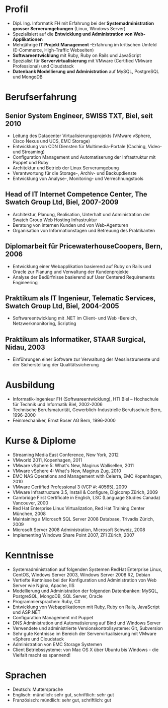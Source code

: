 # Profil #

* Dipl. Ing. Informatik FH mit Erfahrung bei der **Systemadministration grosser Serverumgebungen** (Linux, Windows Server)
* Spezialisiert auf die **Entwicklung und Administration von Web-Applikationen**
* Mehrjährige **IT Projekt Management** -Erfahrung im kritischen Umfeld (E-Commerce, High-Traffic Webseiten)
* **Softwareentwicklung** mit Ruby, Ruby on Rails und JavaScript
* Spezialist für **Servervirtualisierung** mit VMware (Certified VMware Professional) und Cloudstack
* **Datenbank Modellierung und Administration** auf MySQL, PostgreSQL und MongoDB

# Berufserfahrung #

## Senior System Engineer, SWISS TXT, Biel, seit 2010 ##
* Leitung des Datacenter Virtualisierungsprojekts (VMware vSphere, Cisco Nexus und UCS, EMC Storage)
* Entwicklung von CDN Diensten für Multimedia-Portale (Caching, Video- und Streaming)
* Configuration Management und Automatiserung der Infrastruktur mit Puppet und Ruby
* Architektur und Betrieb der Linux Serverumgebung
* Verantwortung für die Storage-, Archiv- und Backupdienste
* Entwicklung von Analyse-, Monitoring- und Verrechnungstools

## Head of IT Internet Competence Center, The Swatch Group Ltd, Biel, 2007-2009 ##
* Architektur, Planung, Realisation, Unterhalt und Administration der Swatch Group Web Hosting Infrastruktur
* Beratung von internen Kunden und von Web-Agenturen
* Organisation von Informationstagen und Betreuung des Praktikanten

## Diplomarbeit für PricewaterhouseCoopers, Bern, 2006 ##
* Entwicklung einer Webapplikation basierend auf Ruby on Rails und Oracle zur Planung und Verwaltung der Kundenprojekte
* Analyse der Bedürfnisse basierend auf User Centered Requirements Engineering

## Praktikum als IT Ingenieur, Telematic Services, Swatch Group Ltd, Biel, 2004-2005 ##
* Softwareentwicklung mit .NET im Client- und Web -Bereich, Netzwerkmonitoring, Scripting

## Praktikum als Informatiker, STAAR Surgical, Nidau, 2003 ##
* Einführungen einer Software zur Verwaltung der Messinstrumente und der Sicherstellung der Qualitätssicherung

# Ausbildung #
* Informatik-Ingenieur FH (Softwareentwicklung), HTI Biel – Hochschule für Technik und Informatik Biel, 2002-2006
* Technische Berufsmaturität, Gewerblich-Industrielle Berufsschule Bern, 1996-2000
* Feinmechaniker, Ernst Roser AG Bern, 1996-2000

# Kurse & Diplome #
* Streaming Media East Conference, New York, 2012
* VMworld 2011, Kopenhagen, 2011
* VMware vSphere 5: What's New, Magirus Wallisellen, 2011
* VMware vSphere 4: What's New, Magirus Zug, 2010
* EMC NAS Operations and Management with Celerra, EMC Kopenhagen, 2010
* VMware Certified Professional 3 (VCP #: 40565), 2009
* VMware Infrastructure 3.5, Install & Configure, Digicomp Zürich, 2009
* Cambridge First Certificate in English, LSC (Language Studies Canada) Vancouver, 2000
* Red Hat Enterprise Linux Virtualization, Red Hat Training Center München, 2008
* Maintaining a Microsoft SQL Server 2008 Database, Trivadis Zürich, 2009
* Microsoft Server 2008 Administration, Microsoft Schweiz, 2008
* Implementing Windows Share Point 2007, ZFI Zürich, 2007

# Kenntnisse #
* Systemadministration auf folgenden Systemen RedHat Enterprise Linux, CentOS, Windows Server 2003, Windows Server 2008 R2, Debian
* Vertiefte Kentnisse bei der Konfiguration und Administration von Web Server wie Nginx, Apache, IIS
* Modellierung und Administration der folgenden Datenbanken: MySQL, PostgreSQL, MongoDB, SQL Server, Oracle
* Programmiersprachen: Ruby, C#
* Entwicklung von Webapplikationen mit Ruby, Ruby on Rails, JavaScript und ASP.NET
* Configuration Management mit Puppet
* DNS Administration und Automatisierung auf Bind und Windows Server
* Verwendete und administrierte Versionskontrollsysteme: Git, Subversion
* Sehr gute Kentnisse im Bereich der Servervirtualisierung mit VMware vSphere und Cloudstack
* Administration von EMC Storage Systemen
* Client Betriebssysteme: von Mac OS X über Ubuntu bis Windows - die Vielfalt macht es spannend!

# Sprachen #
* Deutsch: Muttersprache
* Englisch: mündlich: sehr gut, schriftlich: sehr gut
* Französisch: mündlich: sehr gut, schriftlich: gut